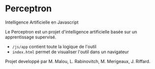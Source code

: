 Perceptron
==========

Intelligence Artificielle en Javascript

Le Perceptron est un projet d'intelligence artificielle basée sur un apprentissage supervisé.

* `/js/app` contient toute la logique de l'outil
* `index.html` permet de visualiser l'outil dans un navigateur


Projet developpé par M. Malou, L. Rabinovitch, M. Merigeaux, J. Riffard.